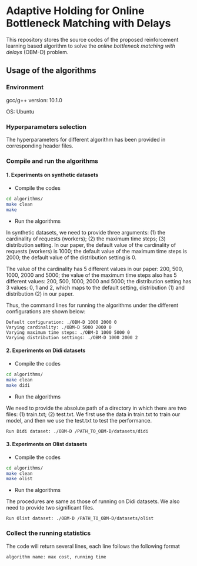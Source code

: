 # Adaptive Holding for Online Bottleneck Matching with Delays

This repository stores the source codes of the proposed reinforcement learning based algorithm to solve the *online bottleneck matching with delays* (OBM-D) problem.

## Usage of the algorithms

### Environment

gcc/g++ version: 10.1.0

OS: Ubuntu

### Hyperparameters selection

The hyperparameters for different algorithm has been provided in corresponding header files. 

### Compile and run the algorithms

#### 1. Experiments on synthetic datasets

- Compile the codes

```bash
cd algorithms/
make clean
make
```

- Run the algorithms

In synthetic datasets, we need to provide three arguments: (1) the cardinality of requests (workers); (2) the maximum time steps; (3) distribution setting. 
In our paper, the default value of the cardinality of requests (workers) is 1000; the default value of the maximum time steps is 2000; the default value of the 
distribution setting is 0. 

The value of the cardinality has 5 different values in our paper: 200, 500, 1000, 2000 and 5000; the value of the maximum time steps also has 5 different values: 
200, 500, 1000, 2000 and 5000; the distribution setting has 3 values: 0, 1 and 2, which maps to the default setting, distribution (1) and distribution (2) in our
paper. 

Thus, the command lines for running the algorithms under the different configurations are shown below:

```
Default configuration: ./OBM-D 1000 2000 0
Varying cardinality: ./OBM-D 5000 2000 0
Varying maximum time steps: ./OBM-D 1000 5000 0
Varying distribution settings: ./OBM-D 1000 2000 2
```

#### 2. Experiments on Didi datasets

- Compile the codes

```bash
cd algorithms/
make clean
make didi
```

- Run the algorithms

We need to provide the absolute path of a directory in which there are two files: (1) train.txt; (2) test.txt. We first use the data in train.txt to train our model,
and then we use the test.txt to test the performance. 

```
Run Didi dataset: ./OBM-D /PATH_TO_OBM-D/datasets/didi
```

#### 3. Experiments on Olist datasets

- Compile the codes

```bash
cd algorithms/
make clean
make olist
```

- Run the algorithms

The procedures are same as those of running on Didi datasets. We also need to provide two significant files.

```
Run Olist dataset: ./OBM-D /PATH_TO_OBM-D/datasets/olist
```

### Collect the running statistics

The code will return several lines, each line follows the following format

```
algorithm name: max cost, running time
```

